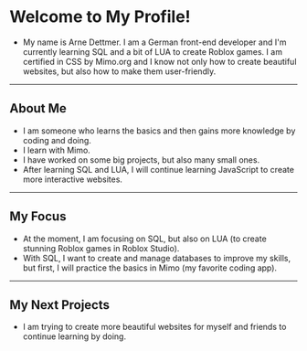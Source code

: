 # Welcome to My Profile!

- My name is Arne Dettmer. I am a German front-end developer and I'm currently learning SQL and a bit of LUA to create Roblox games. I am certified in CSS by Mimo.org and I know not only how to create beautiful websites, but also how to make them user-friendly.

---

## About Me

- I am someone who learns the basics and then gains more knowledge by coding and doing.
- I learn with Mimo.
- I have worked on some big projects, but also many small ones.
- After learning SQL and LUA, I will continue learning JavaScript to create more interactive websites.

---

## My Focus

- At the moment, I am focusing on SQL, but also on LUA (to create stunning Roblox games in Roblox Studio).
- With SQL, I want to create and manage databases to improve my skills, but first, I will practice the basics in Mimo (my favorite coding app).

---

## My Next Projects

- I am trying to create more beautiful websites for myself and friends to continue learning by doing.
